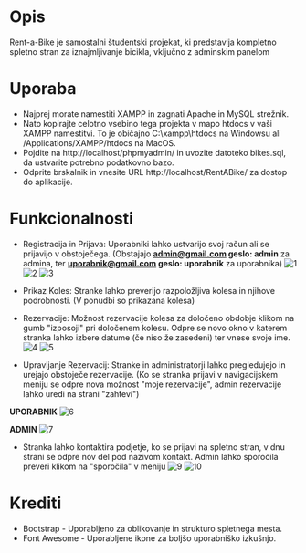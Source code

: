 # **Opis**
Rent-a-Bike je samostalni študentski projekat, ki predstavlja kompletno spletno stran za iznajmljivanje bicikla, vključno z adminskim panelom

# **Uporaba**
* Najprej morate namestiti XAMPP in zagnati Apache in MySQL strežnik.
* Nato kopirajte celotno vsebino tega projekta v mapo htdocs v vaši XAMPP namestitvi. To je običajno C:\xampp\htdocs na Windowsu ali /Applications/XAMPP/htdocs na MacOS.
* Pojdite na http://localhost/phpmyadmin/ in uvozite datoteko bikes.sql, da ustvarite potrebno podatkovno bazo.
* Odprite brskalnik in vnesite URL http://localhost/RentABike/ za dostop do aplikacije.
# **Funkcionalnosti**
* Registracija in Prijava: Uporabniki lahko ustvarijo svoj račun ali se prijavijo v obstoječega. (Obstajajo **admin@gmail.com geslo: admin** za admina, ter **uporabnik@gmail.com geslo: uporabnik** za uporabnika)
![1](https://github.com/AndrejTesten/OP_Library/assets/77637373/76e88e11-82c8-4833-aef1-e927e481bad6)
![2](https://github.com/AndrejTesten/OP_Library/assets/77637373/55abddef-8540-48b5-9051-162a062672ec)
![3](https://github.com/AndrejTesten/OP_Library/assets/77637373/20217ad9-a62c-4187-8228-0f6a6ccc41e6)

* Prikaz Koles: Stranke lahko preverijo razpoložljiva kolesa in njihove podrobnosti. (V ponudbi so prikazana kolesa) 
* Rezervacije: Možnost rezervacije kolesa za določeno obdobje klikom na gumb "izposoji" pri določenem kolesu. Odpre se novo okno v katerem stranka lahko izbere datume (če niso že zasedeni) ter vnese svoje ime.
![4](https://github.com/AndrejTesten/OP_Library/assets/77637373/473ef0f5-7582-49b8-9424-7f2e22357342)
![5](https://github.com/AndrejTesten/OP_Library/assets/77637373/0d34a8cb-b873-436f-9424-a86a416ca4a7)

* Upravljanje Rezervacij: Stranke in administratorji lahko pregledujejo in urejajo obstoječe rezervacije. (Ko se stranka prijavi v navigacijskem meniju se odpre nova možnost "moje rezervacije", admin rezervacije lahko uredi na strani "zahtevi")

**UPORABNIK**
![6](https://github.com/AndrejTesten/OP_Library/assets/77637373/9950ec35-fc92-4e22-ab3d-9ca1e916be2c)

**ADMIN**
![7](https://github.com/AndrejTesten/OP_Library/assets/77637373/81b84446-4034-49bf-910d-a959970d9b06)

* Stranka lahko kontaktira podjetje, ko se prijavi na spletno stran, v dnu strani se odpre nov del pod nazivom kontakt. Admin lahko sporočila preveri klikom na "sporočila" v meniju
![9](https://github.com/AndrejTesten/OP_Library/assets/77637373/f9dfc581-fdb8-440e-b78f-ab09b0b39ed7)
![10](https://github.com/AndrejTesten/OP_Library/assets/77637373/3ab0a07a-0184-4555-b4c1-f93d740ce9cf)

# **Krediti**
* Bootstrap - Uporabljeno za oblikovanje in strukturo spletnega mesta.
* Font Awesome - Uporabljene ikone za boljšo uporabniško izkušnjo.
